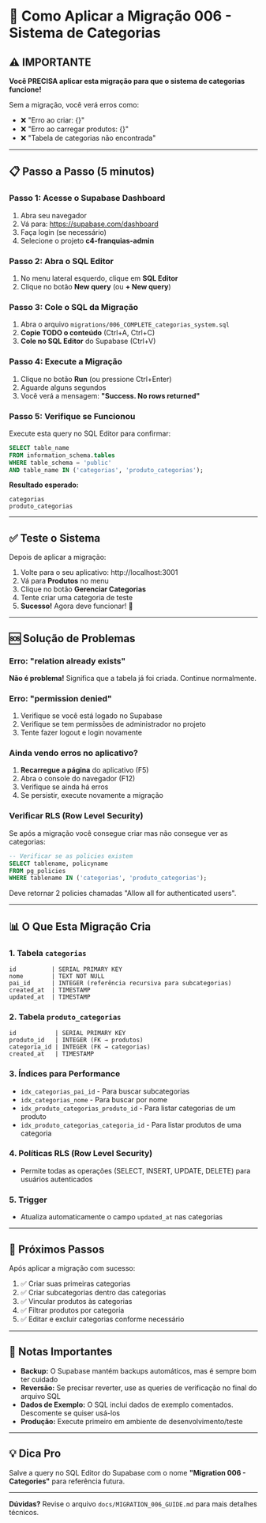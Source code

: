 # 🚀 Como Aplicar a Migração 006 - Sistema de Categorias

## ⚠️ IMPORTANTE
**Você PRECISA aplicar esta migração para que o sistema de categorias funcione!**

Sem a migração, você verá erros como:
- ❌ "Erro ao criar: {}"
- ❌ "Erro ao carregar produtos: {}"
- ❌ "Tabela de categorias não encontrada"

---

## 📋 Passo a Passo (5 minutos)

### **Passo 1: Acesse o Supabase Dashboard**
1. Abra seu navegador
2. Vá para: https://supabase.com/dashboard
3. Faça login (se necessário)
4. Selecione o projeto **c4-franquias-admin**

### **Passo 2: Abra o SQL Editor**
1. No menu lateral esquerdo, clique em **SQL Editor**
2. Clique no botão **New query** (ou **+ New query**)

### **Passo 3: Cole o SQL da Migração**
1. Abra o arquivo `migrations/006_COMPLETE_categorias_system.sql`
2. **Copie TODO o conteúdo** (Ctrl+A, Ctrl+C)
3. **Cole no SQL Editor** do Supabase (Ctrl+V)

### **Passo 4: Execute a Migração**
1. Clique no botão **Run** (ou pressione Ctrl+Enter)
2. Aguarde alguns segundos
3. Você verá a mensagem: **"Success. No rows returned"**

### **Passo 5: Verifique se Funcionou**
Execute esta query no SQL Editor para confirmar:

```sql
SELECT table_name 
FROM information_schema.tables 
WHERE table_schema = 'public' 
AND table_name IN ('categorias', 'produto_categorias');
```

**Resultado esperado:**
```
categorias
produto_categorias
```

---

## ✅ Teste o Sistema

Depois de aplicar a migração:

1. Volte para o seu aplicativo: http://localhost:3001
2. Vá para **Produtos** no menu
3. Clique no botão **Gerenciar Categorias**
4. Tente criar uma categoria de teste
5. **Sucesso!** Agora deve funcionar! 🎉

---

## 🆘 Solução de Problemas

### Erro: "relation already exists"
**Não é problema!** Significa que a tabela já foi criada. Continue normalmente.

### Erro: "permission denied"
1. Verifique se você está logado no Supabase
2. Verifique se tem permissões de administrador no projeto
3. Tente fazer logout e login novamente

### Ainda vendo erros no aplicativo?
1. **Recarregue a página** do aplicativo (F5)
2. Abra o console do navegador (F12)
3. Verifique se ainda há erros
4. Se persistir, execute novamente a migração

### Verificar RLS (Row Level Security)
Se após a migração você consegue criar mas não consegue ver as categorias:

```sql
-- Verificar se as policies existem
SELECT tablename, policyname 
FROM pg_policies 
WHERE tablename IN ('categorias', 'produto_categorias');
```

Deve retornar 2 policies chamadas "Allow all for authenticated users".

---

## 📊 O Que Esta Migração Cria

### 1. Tabela `categorias`
```
id          | SERIAL PRIMARY KEY
nome        | TEXT NOT NULL
pai_id      | INTEGER (referência recursiva para subcategorias)
created_at  | TIMESTAMP
updated_at  | TIMESTAMP
```

### 2. Tabela `produto_categorias`
```
id           | SERIAL PRIMARY KEY
produto_id   | INTEGER (FK → produtos)
categoria_id | INTEGER (FK → categorias)
created_at   | TIMESTAMP
```

### 3. Índices para Performance
- `idx_categorias_pai_id` - Para buscar subcategorias
- `idx_categorias_nome` - Para buscar por nome
- `idx_produto_categorias_produto_id` - Para listar categorias de um produto
- `idx_produto_categorias_categoria_id` - Para listar produtos de uma categoria

### 4. Políticas RLS (Row Level Security)
- Permite todas as operações (SELECT, INSERT, UPDATE, DELETE) para usuários autenticados

### 5. Trigger
- Atualiza automaticamente o campo `updated_at` nas categorias

---

## 🎯 Próximos Passos

Após aplicar a migração com sucesso:

1. ✅ Criar suas primeiras categorias
2. ✅ Criar subcategorias dentro das categorias
3. ✅ Vincular produtos às categorias
4. ✅ Filtrar produtos por categoria
5. ✅ Editar e excluir categorias conforme necessário

---

## 📝 Notas Importantes

- **Backup:** O Supabase mantém backups automáticos, mas é sempre bom ter cuidado
- **Reversão:** Se precisar reverter, use as queries de verificação no final do arquivo SQL
- **Dados de Exemplo:** O SQL inclui dados de exemplo comentados. Descomente se quiser usá-los
- **Produção:** Execute primeiro em ambiente de desenvolvimento/teste

---

## 💡 Dica Pro

Salve a query no SQL Editor do Supabase com o nome **"Migration 006 - Categories"** para referência futura.

---

**Dúvidas?** Revise o arquivo `docs/MIGRATION_006_GUIDE.md` para mais detalhes técnicos.
